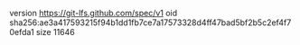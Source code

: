 version https://git-lfs.github.com/spec/v1
oid sha256:ae3a417593215f94b1dd1fb7ce7a17573328d4ff47bad5bf2b5c2ef4f70efda1
size 11646
